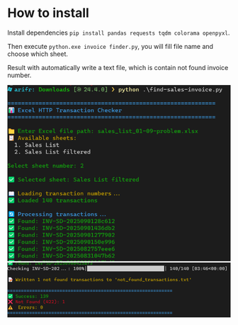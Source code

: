 # How to install

Install dependencies `pip install pandas requests tqdm colorama openpyxl`.

Then execute `python.exe invoice finder.py`, you will fill file name and choose which sheet.

Result with automatically write a text file, which is contain not found invoice number.

![sample1](image1.png)
![sample2](image2.png)
